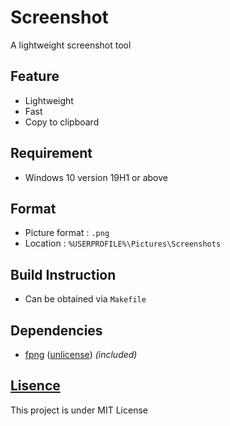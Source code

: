 # Screenshot
 A lightweight screenshot tool

## Feature
- Lightweight
- Fast
- Copy to clipboard

## Requirement
- Windows 10 version 19H1 or above

## Format
- Picture format : `.png`
- Location : `%USERPROFILE%\Pictures\Screenshots`

## Build Instruction
- Can be obtained via `Makefile`

## Dependencies
 - [fpng](https://github.com/richgel999/fpng) ([unlicense](https://unlicense.org/)) *(included)*

## [Lisence](https://github.com/gsproduction727/ESN/blob/main/LICENSE.txt)
This project is under MIT License